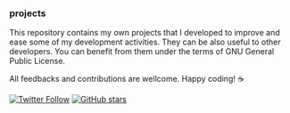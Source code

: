 ### projects

This repository contains my own projects that I developed to improve and ease some of my development activities. They can be also useful to other developers. You can benefit from them under the terms of GNU General Public License. 

All feedbacks and contributions are wellcome. Happy coding! :coffee:

[![Twitter Follow](https://img.shields.io/twitter/follow/csonuryilmaz.svg?style=social)](https://twitter.com/csonuryilmaz)
[![GitHub stars](https://img.shields.io/github/stars/csonuryilmaz/projects.svg?style=social&label=Star)](https://github.com/csonuryilmaz/projects)
